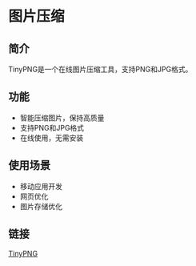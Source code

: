 # 图片压缩

## 简介
TinyPNG是一个在线图片压缩工具，支持PNG和JPG格式。

## 功能
- 智能压缩图片，保持高质量
- 支持PNG和JPG格式
- 在线使用，无需安装

## 使用场景
- 移动应用开发
- 网页优化
- 图片存储优化

## 链接
[TinyPNG](https://tinypng.com/)
